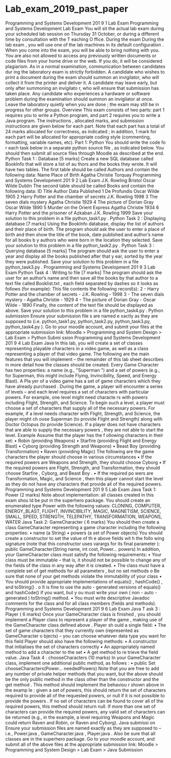 # Lab_exam_2019_past_paper

Programming and   Systems Development   201 9   1   Lab Exam  Programming and   Systems   Development  Lab   Exam  You will   sit the actual lab exam during your scheduled lab   session   on Thursday   31 October,   or  during a different time by   consultation with the   T eaching   O ffice.  During the exam  During the lab   exam , you will   use one of the lab machines in its default configuration .   When you  come into the exam, you will be   able to bring nothing with you. You are also not allowed to access  any previously written documents or code files from your home drive or the web. If you do, it will be  considered plagiarism.  As in a normal examination, communication between candidates dur ing the laboratory exam is  strictly forbidden.  A candidate who wishes to print a document during the exam should summon an invigilator, who  will collect it from the printer and deliver it.  A candidate may leave early, but only after summoning an invigilato r, who will ensure that  submission has taken place. Any candidate who experiences a hardware or software problem during  the examination should summon an invigilator at once.  Leave the laboratory quietly   when you are done ; the exam may still be in progress   for other groups.  Overview  This exam consists of two parts: part 1 requires   you to write a Python program, and part 2 requires  you to write a Java program. The instructions , allocated marks, and submission instructions are given  below for each part.   Note that each   part has a total of   24 marks   allocated for correctness, as  indicated ; in addition,   1 mark   for each part will be allocated for appropriate coding style  (commenting, formatting, variable names, etc).  Part 1: Python  You should write the code fo r each task below in a   separate python source file , as indicated below.  You should then submit   all source files   through Moodle   as described   at the end.  Python Task   1 : Database   [5 marks]  Create a new SQL database called   BookInfo   that will store a list of au thors and the books they wrote.  It will have two tables. The first table should be called Authors and contain the following data:  Name   Place of Birth  Agatha Christie   Torquay
Programming and   Systems Development   201 9   2   Lab Exam  J.K. Rowling   Bristol  Oscar Wilde   Dublin  The second table should be   called Books and contain the following data:  ID   Title   Author   Data Published  1   De Profundis   Oscar Wilde   1905  2   Harry Potter and the chamber of secrets   J.K. Rowling   1998  3   The seven dials mystery   Agatha Christie   1929  4   The picture of Dorian Gray   Oscar Wilde   1890  5   Murder on the Orient Express   Agatha Christie   1934  6   Harry Potter and the prisoner of Azkaban   J.K. Rowling   1999  Save your solution to this problem in a file   python_task1.py .  Python Task 2 :   Displaying database   [7 marks]  Using the   BookInfo   database, display the list of authors and their place of birth. The program should  ask the user to enter a place of birth and then show the title of the book, date published and  author’s name for all books b y authors who were born in the location they selected.  Save your solution to this problem in a file   python_task2.py .  Python Task 3 : Querying database   [5 marks]  The program should ask the user to enter a year and display all the books published after that y ear,  sorted by the year they were published.  Save your solution to this problem in a file   python_task3.py .
Programming and   Systems Development   201 9   3   Lab Exam  Python Task 4 : Writing to file   [7 marks]  The program should ask the user for an author’s name and then save all the books by that author to  a text   file   called   Booklist.txt , each field separated by dashes so it looks as follows (for example):  This file contents the following record(s):  2   -   Harry Potter and the chamber of secrets   -   J.K. Rowling   -   1998  3   -   The seven dials mystery   -   Agatha   Christie   -   1929  4   -   The picture of Dorian Gray   -   Oscar Wilde   -   1890  Finally, the content of the text file should be displayed as above.  Save your solution to this problem in a file   python_task4.py .  Python submission  Ensure your submission file s   are   named e xactly as they are supposed to (i.e.   python_task1.py,  python_task2.py, python_task3.py, python_task4.py ).  Go to your moodle account, and submit your files at the appropriate submission link:  Moodle >   Programming and System Design   > Lab Exam >   Python Submi ssion
Programming and   Systems Development   201 9   4   Lab Exam  Java  In this lab, you will create a set of classes representing playable characters in a video game, as well  as a class representing a player of that video game. The following are the main features that you will  implement   –   the remainder of   this lab sheet describes in more detail how the classes should be  created.  Every   Game Character   has   two   properties: a   name   (e.g., "Superman ") and   a set of   powers   (e.g., for  Superman, this might include Flying, Invincibility, Speed, and Energy Blast).  A   Pla yer   of a video game   has a set of game characters which they have already purchased .  During the game, a player will encounter a series of levels   –   and each level requires a set of  characters with particular powers. For example, one level might need characte rs with powers  including Flight, Strength, and Science. To begin such a level, a player must choose a set of  characters that supply all of the necessary powers. For example, if a level needs character with  Flight, Strength, and Science, the player might ch oose Superman (to provide Flight and Strength)  along with Doctor Octopus (to provide Science). If a player does not have characters that are able to  supply the necessary powers , they are not able to start the level.  Example  Assume that the   player has the f ollowing characters in their set:  •   Robin (providing Weapons)  •   Starfire (providing Flight and Energy Blast)  •   Cyborg (providing Strength   and   Weapons)  •   Beast Boy (providing Transformation)  •   Raven (providing Magic)  The following are the game characters the   player should choose in various circumstances  •   If the required powers are Weapons and Strength, they   should choose Cyborg  •   If the required powers are Flight, Strength, and Transformation, they should choose Starfire ,  Cyborg, and   Beast Boy .  •   If the required po wers are Transformation, Magic, and   Science , then this player cannot start  the level   as they do not have any characters that provide   all of   the required   powers.
Programming and   Systems Development   201 9   5   Lab Exam  Java   Task 1:   Power   (2 marks)  Note about implementation: all classes created in this   exam   shou ld be put in the   superhero   package.  You should create an enumerated type   Power   with the following values:  CLONING, COMPUTER, ENERGY_BLAST, FLIGHT, INVINCIBILITY, MAGIC, MAGNETISM,  SCIENCE, SMALL, SPEED, STRENGTH, TELEPATHY, TRANSFORMATION, WEAPONS,   WATER  Java Task 2: GameCharacter ( 6   marks)  You should then create a class   GameCharacter   representing a game character including the  following properties:  •   name   (a String)  •   powers   (a set of Power objects)  You should create a constructor to set the value of th e above fields wit h the follo wing signature  (note that this constructor uses   varargs   for its final parameter ):  public GameCharacter(String name, int cost, Power... powers)  In addition, your   GameCharacter   class   must   satisfy the following requirements:  •   Your   class must be   immutable   –   that is, it should not be possible to change any of the fields  of the class in any way after it is created.  •   The class   must have a complete set of   get   methods   for all parameters , but no   set   methods  o   Be sure that none of your   get   methods violate   the immutability of your class  •   You should provide appropriate implementations of   equals() ,   hashCode() , and   toString() .  o   It is fine to use the auto - generated versions of   equals()   and   hashCode()   if you want,  but y ou must write your own   ( non - auto - generated )   toString()   method.  •   You must write   descriptive Javadoc comments   for the class and for all class members (fields  and methods).
Programming and   Systems Development   201 9   6   Lab Exam  Java   T ask   3 :   Player   ( 6   marks)  Once your   GameCharacter   class is finished , you should implement a   Player   class to represent a  player of the game , making use of the   GameCharacter   class defined above .   Player   sh ould   a single  field:  •   The set of game characters that they currently own (represented as   GameCharacter  o bjects)   –   you can choose   whatever   data type   you want   for this field  Player   should also have   the following methods:  •   A   constructor that initialises   the   set of characters correctly  •   An appropriately named method to add a character to the set  •   A   get   method to re trieve the   field value.  Java   Task   4 : chooseCharacters   (10 marks)  In your   GameCharacter   class,   implement   one   additional   public method, as follows :  •   public Set<GameCharacter> chooseCharacters(Power... neededPowers)  Note that you are free to add any number of   private   helper methods that you want, but the above  should be the only   public   method in the class other than the constructor   and the   get   method .  This method should implement the behaviou r   shown above   in   the examp le :   given a set of powers,  this should return   the set of characters required to provide all of the requested powers, or   null   if it is  not possible to provide the powers .   If no set of characters can be found to cover all of the required  powers, this method   should return   null.   If more than one set of characters can provide the required  powers,   any valid set of characters   can be returned (e.g., in the example, a level requiring Weapons  and   Magic could return Raven and Robin, or Raven and Cyborg).  Java submissi on  Ensure your submission files are named exactly as they are supposed to   –   i.e.,   Power.java ,  GameCharacter.java ,   Player.java . Also   be sure that all classes are in the   superhero   package.  Go to your moodle account, and submit all of the above   files at the appropriate submission link:  Moodle > Programming and System Design > Lab Exam >   Java   Submission
